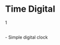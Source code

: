 # Time Digital

1[](https://github.com/u-n-s-t-o-p-p-a-b-l-e/dashboard/blob/main/time-digital/img/time-digital.png)

<br>
- Simple digital clock
